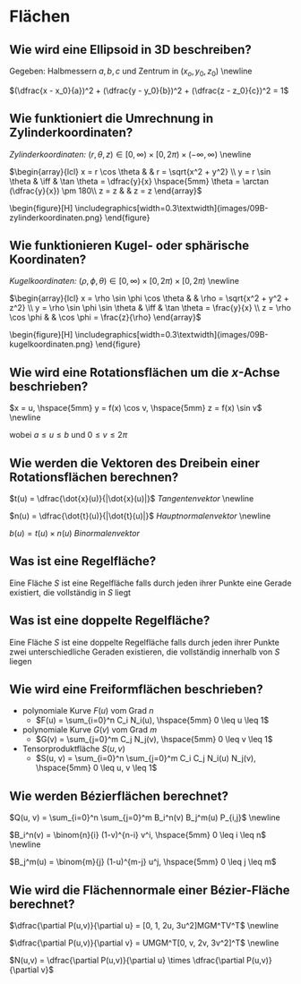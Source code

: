 # Flächen

## Wie wird eine Ellipsoid in 3D beschreiben?
Gegeben: Halbmessern $a, b, c$ und Zentrum in $(x_o, y_0, z_0)$ \newline

$(\dfrac{x - x_0}{a})^2 + (\dfrac{y - y_0}{b})^2 + (\dfrac{z - z_0}{c})^2 = 1$

## Wie funktioniert die Umrechnung in Zylinderkoordinaten?
_Zylinderkoordinaten:_ $(r, \theta, z) \in [0,\infty) \times [0, 2 \pi) \times (-\infty,\infty)$ \newline

$\begin{array}{lcl}
    x = r \cos \theta & & r = \sqrt{x^2 + y^2} \\
    y = r \sin \theta & \iff & \tan \theta = \dfrac{y}{x} \hspace{5mm} \theta = \arctan (\dfrac{y}{x}) \pm 180\\
    z = z & & z = z
\end{array}$

\begin{figure}[H]
    \includegraphics[width=0.3\textwidth]{images/09B-zylinderkoordinaten.png}
\end{figure}

## Wie funktionieren Kugel- oder sphärische Koordinaten?
_Kugelkoordinaten:_ $(\rho, \phi, \theta) \in [0,\infty) \times [0, 2 \pi) \times [0, 2 \pi)$ \newline

$\begin{array}{lcl}
    x = \rho \sin \phi \cos \theta & & \rho = \sqrt{x^2 + y^2 + z^2} \\
    y = \rho \sin \phi \sin \theta & \iff & \tan \theta = \frac{y}{x} \\
    z = \rho \cos \phi & & \cos \phi = \frac{z}{\rho}
\end{array}$

\begin{figure}[H]
    \includegraphics[width=0.3\textwidth]{images/09B-kugelkoordinaten.png}
\end{figure}

## Wie wird eine Rotationsflächen um die $x$-Achse beschrieben?
$x = u, \hspace{5mm} y = f(x) \cos v, \hspace{5mm} z = f(x) \sin v$ \newline

wobei $a \leq u \leq b$ und $0 \leq v \leq 2\pi$

## Wie werden die Vektoren des Dreibein einer Rotationsflächen berechnen?
$t(u) = \dfrac{\dot{x}(u)}{|\dot{x}(u)|}$ _Tangentenvektor_ \newline

$n(u) = \dfrac{\dot{t}(u)}{|\dot{t}(u)|}$ _Hauptnormalenvektor_ \newline

$b(u) = t(u) \times n(u)$ _Binormalenvektor_

## Was ist eine Regelfläche?
Eine Fläche $S$ ist eine Regelfläche falls durch jeden ihrer Punkte
eine Gerade existiert, die vollständig in $S$ liegt

## Was ist eine doppelte Regelfläche?
Eine Fläche $S$ ist eine doppelte Regelfläche falls durch jeden
ihrer Punkte zwei unterschiedliche Geraden existieren, die
vollständig innerhalb von $S$ liegen

## Wie wird eine Freiformflächen beschrieben?
* polynomiale Kurve $F(u)$ vom Grad $n$
    * $F(u) = \sum_{i=0}^n C_i N_i(u), \hspace{5mm} 0 \leq u \leq 1$
* polynomiale Kurve $G(v)$ vom Grad $m$
    * $G(v) = \sum_{j=0}^m C_j N_j(v), \hspace{5mm} 0 \leq v \leq 1$
* Tensorproduktfläche $S(u, v)$
    * $S(u, v) = \sum_{i=0}^n \sum_{j=0}^m C_i C_j N_i(u) N_j(v), \hspace{5mm} 0 \leq u, v \leq 1$

## Wie werden Bézierflächen berechnet?
$Q(u, v) = \sum_{i=0}^n \sum_{j=0}^m B_i^n(v) B_j^m(u) P_{i,j}$ \newline

$B_i^n(v) = \binom{n}{i} (1-v)^{n-i} v^i, \hspace{5mm} 0 \leq i \leq n$ \newline

$B_j^m(u) = \binom{m}{j} (1-u)^{m-j} u^j, \hspace{5mm} 0 \leq j \leq m$

## Wie wird die Flächennormale einer Bézier-Fläche berechnet?
$\dfrac{\partial P(u,v)}{\partial u} = [0, 1, 2u, 3u^2]MGM^TV^T$ \newline

$\dfrac{\partial P(u,v)}{\partial v} = UMGM^T[0, v, 2v, 3v^2]^T$ \newline

$N(u,v) = \dfrac{\partial P(u,v)}{\partial u} \times \dfrac{\partial P(u,v)}{\partial v}$

